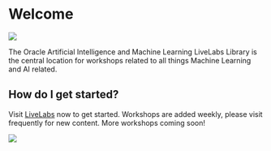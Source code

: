 # Welcome
[![](../common/images/livelabs-banner-formarketplace.png)](http://bit.ly/golivelabs/)

The Oracle Artificial Intelligence and Machine Learning LiveLabs Library is the central location for workshops related to all things Machine Learning and AI related.  

## How do I get started?
Visit [LiveLabs](http://bit.ly/golivelabs) now to get started.  Workshops are added weekly, please visit frequently for new content.  More workshops coming soon!

[![](../common/images/livelabs.png)](http://bit.ly/golivelabs)







